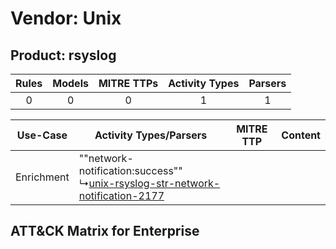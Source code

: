 Vendor: Unix
============
Product: rsyslog
----------------
| Rules | Models | MITRE TTPs | Activity Types | Parsers |
|:-----:|:------:|:----------:|:--------------:|:-------:|
|   0   |   0    |     0      |       1        |    1    |

|  Use-Case  | Activity Types/Parsers    | MITRE TTP | Content    |
|:----------:| ---- | --------- | ---- |
| Enrichment |  ""network-notification:success""<br> ↳[unix-rsyslog-str-network-notification-2177](Ps/pC_unixrsyslogstrnetworknotification2177.md)<br> |    | [](RM/r_m_unix_rsyslog_Enrichment.md) |

ATT&CK Matrix for Enterprise
----------------------------
